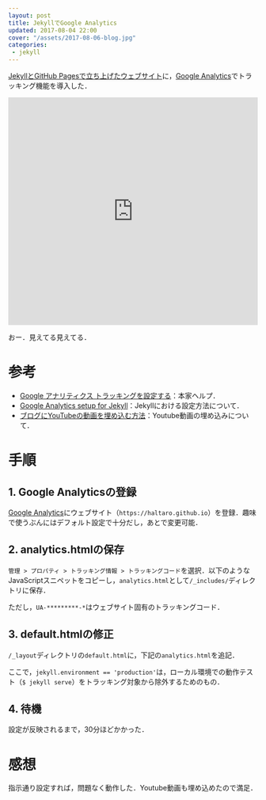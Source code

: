```yaml
---
layout: post
title: JekyllでGoogle Analytics
updated: 2017-08-04 22:00
cover: "/assets/2017-08-06-blog.jpg"
categories:
 - jekyll
---
```


[JekyllとGitHub Pagesで立ち上げたウェブサイト](https://haltaro.github.io/2017/07/30/first-post)に，[Google Analytics](https://analytics.google.com/analytics/web/provision/?authuser=0#provision/SignUp/)でトラッキング機能を導入した．

<iframe width="100%" height="460" src="https://www.youtube.com/embed/sXyS1Dd0ULM?rel=0" frameborder="0" allowfullscreen></iframe>

おー．見えてる見えてる．

# 参考

* [Google アナリティクス トラッキングを設定する](https://support.google.com/analytics/answer/1008080?visit_id=1-636375329556963699-2710489376&rd=1)：本家ヘルプ．
* [Google Analytics setup for Jekyll](https://michaelsoolee.com/google-analytics-jekyll/)：Jekyllにおける設定方法について．
* [ブログにYouTubeの動画を埋め込む方法](http://techmemo.biz/web-cheat-sheet/%E3%83%96%E3%83%AD%E3%82%B0%E3%81%AByoutube%E3%81%AE%E5%8B%95%E7%94%BB%E3%82%92%E5%9F%8B%E3%82%81%E8%BE%BC%E3%82%80%E6%96%B9%E6%B3%95/)：Youtube動画の埋め込みについて．

# 手順

## 1. Google Analyticsの登録

[Google Analytics](https://analytics.google.com)にウェブサイト（`https://haltaro.github.io`）を登録．趣味で使うぶんにはデフォルト設定で十分だし，あとで変更可能．

## 2. analytics.htmlの保存

`管理 > プロパティ > トラッキング情報 > トラッキングコード`を選択．以下のようなJavaScriptスニペットをコピーし，`analytics.html`として`/_includes/`ディレクトリに保存．

<script src="https://gist.github.com/haltaro/45500c3c134f5c48b549408b02c312c3.js"></script>

ただし，`UA-*********-*`はウェブサイト固有のトラッキングコード．

## 3. default.htmlの修正

`/_layout`ディレクトリの`default.html`に，下記の`analytics.html`を追記．

<script src="https://gist.github.com/haltaro/c9d454635b5304cdb2163c5f38490f3b.js"></script>

ここで，`jekyll.environment == 'production'`は，ローカル環境での動作テスト（`$ jekyll serve`）をトラッキング対象から除外するためのもの．

## 4. 待機

設定が反映されるまで，30分ほどかかった．

# 感想

指示通り設定すれば，問題なく動作した．Youtube動画も埋め込めたので満足．
